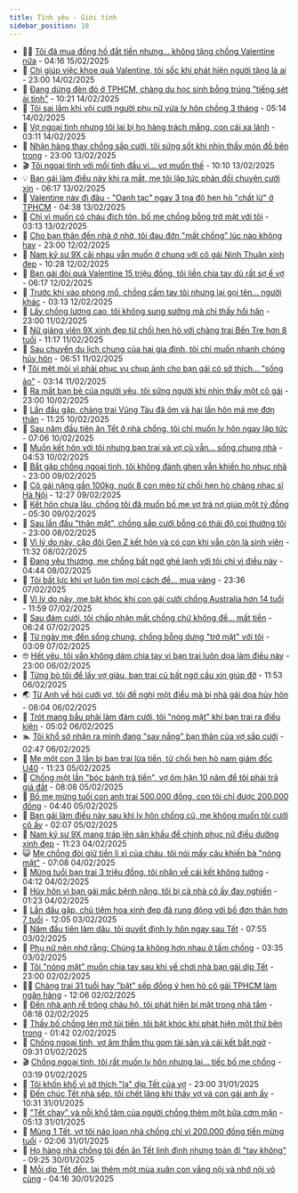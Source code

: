 ```yaml
---
title: Tình yêu - Giới tính
sidebar_position: 10
---
```


<!-- dantri-tinh-yeu-gioi-tinh:START -->
- 👨‍🏫 [Tôi đã mua đồng hồ đắt tiền nhưng... không tặng chồng Valentine nữa](https://dantri.com.vn/tinh-yeu-gioi-tinh/toi-da-mua-dong-ho-dat-tien-nhung-khong-tang-chong-valentine-nua-20250215084411484.htm) - 04:16 15/02/2025
- 🦣 [Chị giúp việc khoe quà Valentine, tôi sốc khi phát hiện người tặng là ai](https://dantri.com.vn/tinh-yeu-gioi-tinh/chi-giup-viec-khoe-qua-valentine-toi-soc-khi-phat-hien-nguoi-tang-la-ai-20250214212406204.htm) - 23:00 14/02/2025
- 🔭 [Đang dừng đèn đỏ ở TPHCM, chàng du học sinh bỗng trúng &quot;tiếng sét ái tình&quot;](https://dantri.com.vn/tinh-yeu-gioi-tinh/dang-dung-den-do-o-tphcm-chang-du-hoc-sinh-bong-trung-tieng-set-ai-tinh-20250214075942912.htm) - 10:21 14/02/2025
- 🧐 [Tôi sai lầm khi vội cưới người phụ nữ vừa ly hôn chồng 3 tháng](https://dantri.com.vn/tinh-yeu-gioi-tinh/toi-sai-lam-khi-voi-cuoi-nguoi-phu-nu-vua-ly-hon-chong-3-thang-20250214004547221.htm) - 05:14 14/02/2025
- 🫶 [Vợ ngoại tình nhưng tôi lại bị họ hàng trách mắng, con cái xa lánh](https://dantri.com.vn/tinh-yeu-gioi-tinh/vo-ngoai-tinh-nhung-toi-lai-bi-ho-hang-trach-mang-con-cai-xa-lanh-20250214002413447.htm) - 03:11 14/02/2025
- 💃 [Nhận hàng thay chồng sắp cưới, tôi sửng sốt khi nhìn thấy món đồ bên trong](https://dantri.com.vn/tinh-yeu-gioi-tinh/nhan-hang-thay-chong-sap-cuoi-toi-sung-sot-khi-nhin-thay-mon-do-ben-trong-20250213160831936.htm) - 23:00 13/02/2025
- 🎬 [Tôi ngoại tình với mối tình đầu vì... vợ muốn thế](https://dantri.com.vn/tinh-yeu-gioi-tinh/toi-ngoai-tinh-voi-moi-tinh-dau-vi-vo-muon-the-20250213002930104.htm) - 10:10 13/02/2025
- 💡 [Bạn gái làm điều này khi ra mắt, mẹ tôi lập tức phản đối chuyện cưới xin](https://dantri.com.vn/tinh-yeu-gioi-tinh/ban-gai-lam-dieu-nay-khi-ra-mat-me-toi-lap-tuc-phan-doi-chuyen-cuoi-xin-20250213000557960.htm) - 06:17 13/02/2025
- 🙉 [Valentine này đi đâu - &quot;Oanh tạc&quot; ngay 3 tọa độ hẹn hò &quot;chất lừ&quot; ở TPHCM](https://dantri.com.vn/doi-song/valentine-nay-di-dau-oanh-tac-ngay-3-toa-do-hen-ho-chat-lu-o-tphcm-20250213103521341.htm) - 04:38 13/02/2025
- 🚦 [Chỉ vì muốn có cháu đích tôn, bố mẹ chồng bỗng trở mặt với tôi](https://dantri.com.vn/tinh-yeu-gioi-tinh/chi-vi-muon-co-chau-dich-ton-bo-me-chong-bong-tro-mat-voi-toi-20250212231411818.htm) - 03:13 13/02/2025
- 🥸 [Cho bạn thân đến nhà ở nhờ, tôi đau đớn &quot;mất chồng&quot; lúc nào không hay](https://dantri.com.vn/tinh-yeu-gioi-tinh/cho-ban-than-den-nha-o-nho-toi-dau-don-mat-chong-luc-nao-khong-hay-20250212150246856.htm) - 23:00 12/02/2025
- 🤡 [Nam kỹ sư 9X cãi nhau vẫn muốn ở chung với cô gái Ninh Thuận xinh đẹp](https://dantri.com.vn/tinh-yeu-gioi-tinh/nam-ky-su-9x-cai-nhau-van-muon-o-chung-voi-co-gai-ninh-thuan-xinh-dep-20250212022801304.htm) - 10:28 12/02/2025
- 🦩 [Bạn gái đòi quà Valentine 15 triệu đồng, tôi liền chia tay dù rất sợ ế vợ](https://dantri.com.vn/tinh-yeu-gioi-tinh/ban-gai-doi-qua-valentine-15-trieu-dong-toi-lien-chia-tay-du-rat-so-e-vo-20250212060352791.htm) - 06:17 12/02/2025
- 🤡 [Trước khi vào phòng mổ, chồng cầm tay tôi nhưng lại gọi tên... người khác](https://dantri.com.vn/tinh-yeu-gioi-tinh/truoc-khi-vao-phong-mo-chong-cam-tay-toi-nhung-lai-goi-ten-nguoi-khac-20250212005249282.htm) - 03:13 12/02/2025
- 🌊 [Lấy chồng lương cao, tôi không sung sướng mà chỉ thấy hối hận](https://dantri.com.vn/tinh-yeu-gioi-tinh/lay-chong-luong-cao-toi-khong-sung-suong-ma-chi-thay-hoi-han-20250211140003969.htm) - 23:00 11/02/2025
- 🐘 [Nữ giảng viên 9X xinh đẹp từ chối hẹn hò với chàng trai Bến Tre hơn 8 tuổi](https://dantri.com.vn/tinh-yeu-gioi-tinh/nu-giang-vien-9x-xinh-dep-tu-choi-hen-ho-voi-chang-trai-ben-tre-hon-8-tuoi-20250211123649645.htm) - 11:17 11/02/2025
- 🚀 [Sau chuyến du lịch chung của hai gia đình, tôi chỉ muốn nhanh chóng hủy hôn](https://dantri.com.vn/tinh-yeu-gioi-tinh/sau-chuyen-du-lich-chung-cua-hai-gia-dinh-toi-chi-muon-nhanh-chong-huy-hon-20250211131807182.htm) - 06:51 11/02/2025
- 🕴 [Tôi mệt mỏi vì phải phục vụ chụp ảnh cho bạn gái có sở thích... &quot;sống ảo&quot;](https://dantri.com.vn/tinh-yeu-gioi-tinh/toi-met-moi-vi-phai-phuc-vu-chup-anh-cho-ban-gai-co-so-thich-song-ao-20250211090203235.htm) - 03:14 11/02/2025
- 🚀 [Ra mắt bạn bè của người yêu, tôi sững người khi nhìn thấy một cô gái](https://dantri.com.vn/tinh-yeu-gioi-tinh/ra-mat-ban-be-cua-nguoi-yeu-toi-sung-nguoi-khi-nhin-thay-mot-co-gai-20250210114702270.htm) - 23:00 10/02/2025
- 👺 [Lần đầu gặp, chàng trai Vũng Tàu đã ôm và hai lần hôn má mẹ đơn thân](https://dantri.com.vn/tinh-yeu-gioi-tinh/lan-dau-gap-chang-trai-vung-tau-da-om-va-hai-lan-hon-ma-me-don-than-20250210153516166.htm) - 11:25 10/02/2025
- 💄 [Sau năm đầu tiên ăn Tết ở nhà chồng, tôi chỉ muốn ly hôn ngay lập tức](https://dantri.com.vn/tinh-yeu-gioi-tinh/sau-nam-dau-tien-an-tet-o-nha-chong-toi-chi-muon-ly-hon-ngay-lap-tuc-20250210122555195.htm) - 07:06 10/02/2025
- 🌊 [Muốn kết hôn với tôi nhưng bạn trai và vợ cũ vẫn... sống chung nhà](https://dantri.com.vn/tinh-yeu-gioi-tinh/muon-ket-hon-voi-toi-nhung-ban-trai-va-vo-cu-van-song-chung-nha-20250210115152475.htm) - 04:53 10/02/2025
- 🚦 [Bắt gặp chồng ngoại tình, tôi không đánh ghen vẫn khiến họ nhục nhã](https://dantri.com.vn/tinh-yeu-gioi-tinh/bat-gap-chong-ngoai-tinh-toi-khong-danh-ghen-van-khien-ho-nhuc-nha-20250209211048294.htm) - 23:00 09/02/2025
- 👹 [Cô gái nặng gần 100kg, nuôi 8 con mèo từ chối hẹn hò chàng nhạc sĩ Hà Nội](https://dantri.com.vn/tinh-yeu-gioi-tinh/co-gai-nang-gan-100kg-nuoi-8-con-meo-tu-choi-hen-ho-chang-nhac-si-ha-noi-20250209184219642.htm) - 12:27 09/02/2025
- 🚀 [Kết hôn chưa lâu, chồng tôi đã muốn bố mẹ vợ trả nợ giúp một tỷ đồng](https://dantri.com.vn/tinh-yeu-gioi-tinh/ket-hon-chua-lau-chong-toi-da-muon-bo-me-vo-tra-no-giup-mot-ty-dong-20250209122944946.htm) - 05:30 09/02/2025
- 🌁 [Sau lần đầu &quot;thân mật&quot;, chồng sắp cưới bỗng có thái độ coi thường tôi](https://dantri.com.vn/tinh-yeu-gioi-tinh/sau-lan-dau-than-mat-chong-sap-cuoi-bong-co-thai-do-coi-thuong-toi-20250208214734915.htm) - 23:00 08/02/2025
- 🧰 [Vì lý do này, cặp đôi Gen Z kết hôn và có con khi vẫn còn là sinh viên](https://dantri.com.vn/tinh-yeu-gioi-tinh/vi-ly-do-nay-cap-doi-gen-z-ket-hon-va-co-con-khi-van-con-la-sinh-vien-20250208123621204.htm) - 11:32 08/02/2025
- 🦅 [Đang yêu thương, mẹ chồng bất ngờ ghẻ lạnh với tôi chỉ vì điều này](https://dantri.com.vn/tinh-yeu-gioi-tinh/dang-yeu-thuong-me-chong-bat-ngo-ghe-lanh-voi-toi-chi-vi-dieu-nay-20250208114348794.htm) - 04:44 08/02/2025
- 🌈 [Tôi bất lực khi vợ luôn tìm mọi cách để... mua vàng](https://dantri.com.vn/tinh-yeu-gioi-tinh/toi-bat-luc-khi-vo-luon-tim-moi-cach-de-mua-vang-20250208063504030.htm) - 23:36 07/02/2025
- 🌋 [Vì lý do này, mẹ bật khóc khi con gái cưới chồng Australia hơn 14 tuổi](https://dantri.com.vn/tinh-yeu-gioi-tinh/vi-ly-do-nay-me-bat-khoc-khi-con-gai-cuoi-chong-australia-hon-14-tuoi-20250207070430828.htm) - 11:59 07/02/2025
- 👺 [Sau đám cưới, tôi chấp nhận mất chồng chứ không để... mất tiền](https://dantri.com.vn/tinh-yeu-gioi-tinh/sau-dam-cuoi-toi-chap-nhan-mat-chong-chu-khong-de-mat-tien-20250207010846784.htm) - 06:24 07/02/2025
- 🎃 [Từ ngày mẹ đến sống chung, chồng bỗng dưng &quot;trở mặt&quot; với tôi](https://dantri.com.vn/tinh-yeu-gioi-tinh/tu-ngay-me-den-song-chung-chong-bong-dung-tro-mat-voi-toi-20250207001629562.htm) - 03:09 07/02/2025
- 🤓 [Hết yêu, tôi vẫn không dám chia tay vì bạn trai luôn dọa làm điều này](https://dantri.com.vn/tinh-yeu-gioi-tinh/het-yeu-toi-van-khong-dam-chia-tay-vi-ban-trai-luon-doa-lam-dieu-nay-20250206222702541.htm) - 23:00 06/02/2025
- 🤠 [Từng bỏ tôi để lấy vợ giàu, bạn trai cũ bất ngờ cầu xin giúp đỡ](https://dantri.com.vn/tinh-yeu-gioi-tinh/tung-bo-toi-de-lay-vo-giau-ban-trai-cu-bat-ngo-cau-xin-giup-do-20250206174020241.htm) - 11:53 06/02/2025
- 🌏 [Từ Anh về hỏi cưới vợ, tôi đề nghị một điều mà bị nhà gái dọa hủy hôn](https://dantri.com.vn/tinh-yeu-gioi-tinh/tu-anh-ve-hoi-cuoi-vo-toi-de-nghi-mot-dieu-ma-bi-nha-gai-doa-huy-hon-20250206130140881.htm) - 08:04 06/02/2025
- 🚀 [Trót mang bầu phải làm đám cưới, tôi &quot;nóng mặt&quot; khi bạn trai ra điều kiện](https://dantri.com.vn/tinh-yeu-gioi-tinh/trot-mang-bau-phai-lam-dam-cuoi-toi-nong-mat-khi-ban-trai-ra-dieu-kien-20250206120127534.htm) - 05:02 06/02/2025
- 🏊 [Tôi khổ sở nhận ra mình đang &quot;say nắng&quot; bạn thân của vợ sắp cưới](https://dantri.com.vn/tinh-yeu-gioi-tinh/toi-kho-so-nhan-ra-minh-dang-say-nang-ban-than-cua-vo-sap-cuoi-20250205113618379.htm) - 02:47 06/02/2025
- 🦒 [Mẹ một con 3 lần bị bạn trai lừa tiền, từ chối hẹn hò nam giám đốc U40](https://dantri.com.vn/tinh-yeu-gioi-tinh/me-mot-con-3-lan-bi-ban-trai-lua-tien-tu-choi-hen-ho-nam-giam-doc-u40-20250205140632657.htm) - 11:23 05/02/2025
- 💂 [Chồng một lần &quot;bóc bánh trả tiền&quot;, vợ ôm hận 10 năm để tôi phải trả giá đắt](https://dantri.com.vn/tinh-yeu-gioi-tinh/chong-mot-lan-boc-banh-tra-tien-vo-om-han-10-nam-de-toi-phai-tra-gia-dat-20250205150727405.htm) - 08:08 05/02/2025
- 💫 [Bố mẹ mừng tuổi con anh trai 500.000 đồng, con tôi chỉ được 200.000 đồng](https://dantri.com.vn/tinh-yeu-gioi-tinh/bo-me-mung-tuoi-con-anh-trai-500000-dong-con-toi-chi-duoc-200000-dong-20250205113754451.htm) - 04:40 05/02/2025
- 🧠 [Bạn gái làm điều này sau khi ly hôn chồng cũ, mẹ không muốn tôi cưới cô ấy](https://dantri.com.vn/tinh-yeu-gioi-tinh/ban-gai-lam-dieu-nay-sau-khi-ly-hon-chong-cu-me-khong-muon-toi-cuoi-co-ay-20250204160028570.htm) - 02:07 05/02/2025
- 🎡 [Nam kỹ sư 9X mang tráp lên sân khấu để chinh phục nữ điều dưỡng xinh đẹp](https://dantri.com.vn/tinh-yeu-gioi-tinh/nam-ky-su-9x-mang-trap-len-san-khau-de-chinh-phuc-nu-dieu-duong-xinh-dep-20250204121045004.htm) - 11:23 04/02/2025
- 😺 [Mẹ chồng đòi giữ tiền lì xì của cháu, tôi nói mấy câu khiến bà &quot;nóng mặt&quot;](https://dantri.com.vn/tinh-yeu-gioi-tinh/me-chong-doi-giu-tien-li-xi-cua-chau-toi-noi-may-cau-khien-ba-nong-mat-20250204140110331.htm) - 07:08 04/02/2025
- 🥰 [Mừng tuổi bạn trai 3 triệu đồng, tôi nhận về cái kết không tưởng](https://dantri.com.vn/tinh-yeu-gioi-tinh/mung-tuoi-ban-trai-3-trieu-dong-toi-nhan-ve-cai-ket-khong-tuong-20250204102922359.htm) - 04:12 04/02/2025
- 🐲 [Hủy hôn vì bạn gái mắc bệnh nặng, tôi bị cả nhà cô ấy đay nghiến](https://dantri.com.vn/tinh-yeu-gioi-tinh/huy-hon-vi-ban-gai-mac-benh-nang-toi-bi-ca-nha-co-ay-day-nghien-20250203131506141.htm) - 01:23 04/02/2025
- 🌝 [Lần đầu gặp, chủ tiệm hoa xinh đẹp đã rung động với bố đơn thân hơn 7 tuổi](https://dantri.com.vn/tinh-yeu-gioi-tinh/lan-dau-gap-chu-tiem-hoa-xinh-dep-da-rung-dong-voi-bo-don-than-hon-7-tuoi-20250203090709643.htm) - 12:05 03/02/2025
- 🐲 [Năm đầu tiên làm dâu, tôi quyết định ly hôn ngay sau Tết](https://dantri.com.vn/tinh-yeu-gioi-tinh/nam-dau-tien-lam-dau-toi-quyet-dinh-ly-hon-ngay-sau-tet-20250203145345737.htm) - 07:55 03/02/2025
- 📝 [Phụ nữ nên nhớ rằng: Chúng ta không hơn nhau ở tấm chồng](https://dantri.com.vn/tinh-yeu-gioi-tinh/phu-nu-nen-nho-rang-chung-ta-khong-hon-nhau-o-tam-chong-20250203103246816.htm) - 03:35 03/02/2025
- 🦏 [Tôi &quot;nóng mặt&quot; muốn chia tay sau khi về chơi nhà bạn gái dịp Tết](https://dantri.com.vn/tinh-yeu-gioi-tinh/toi-nong-mat-muon-chia-tay-sau-khi-ve-choi-nha-ban-gai-dip-tet-20250202165234190.htm) - 23:00 02/02/2025
- 🧑‍🏫 [Chàng trai 31 tuổi hay &quot;bật&quot; sếp đồng ý hẹn hò cô gái TPHCM làm ngân hàng](https://dantri.com.vn/tinh-yeu-gioi-tinh/chang-trai-31-tuoi-hay-bat-sep-dong-y-hen-ho-co-gai-tphcm-lam-ngan-hang-20250202110159836.htm) - 12:06 02/02/2025
- 🦍 [Đến nhà anh rể trông cháu hộ, tôi phát hiện bí mật trong nhà tắm](https://dantri.com.vn/tinh-yeu-gioi-tinh/den-nha-anh-re-trong-chau-ho-toi-phat-hien-bi-mat-trong-nha-tam-20250202151845279.htm) - 08:18 02/02/2025
- 🌋 [Thấy bố chồng lén mở túi tiền, tôi bật khóc khi phát hiện một thứ bên trong](https://dantri.com.vn/tinh-yeu-gioi-tinh/thay-bo-chong-len-mo-tui-tien-toi-bat-khoc-khi-phat-hien-mot-thu-ben-trong-20250202084131203.htm) - 01:42 02/02/2025
- 💯 [Chồng ngoại tình, vợ âm thầm thu gom tài sản và cái kết bất ngờ](https://dantri.com.vn/tinh-yeu-gioi-tinh/chong-ngoai-tinh-vo-am-tham-thu-gom-tai-san-va-cai-ket-bat-ngo-20250201111106528.htm) - 09:31 01/02/2025
- 🎬 [Chồng ngoại tình, tôi rất muốn ly hôn nhưng lại... tiếc bố mẹ chồng](https://dantri.com.vn/tinh-yeu-gioi-tinh/chong-ngoai-tinh-toi-rat-muon-ly-hon-nhung-lai-tiec-bo-me-chong-20250131192330074.htm) - 03:19 01/02/2025
- 📝 [Tôi khốn khổ vì sở thích &quot;lạ&quot; dịp Tết của vợ](https://dantri.com.vn/tinh-yeu-gioi-tinh/toi-khon-kho-vi-so-thich-la-dip-tet-cua-vo-20250131190628326.htm) - 23:00 31/01/2025
- 🧐 [Đến chúc Tết nhà sếp, tôi chết lặng khi thấy vợ và con gái anh ấy](https://dantri.com.vn/tinh-yeu-gioi-tinh/den-chuc-tet-nha-sep-toi-chet-lang-khi-thay-vo-va-con-gai-anh-ay-20250130155825125.htm) - 10:31 31/01/2025
- 🤠 [&quot;Tết chay&quot; và nỗi khổ tâm của người chồng thèm một bữa cơm mặn](https://dantri.com.vn/tinh-yeu-gioi-tinh/tet-chay-va-noi-kho-tam-cua-nguoi-chong-them-mot-bua-com-man-20250131091430101.htm) - 05:13 31/01/2025
- 💼 [Mùng 1 Tết, vợ tôi náo loạn nhà chồng chỉ vì 200.000 đồng tiền mừng tuổi](https://dantri.com.vn/tinh-yeu-gioi-tinh/mung-1-tet-vo-toi-nao-loan-nha-chong-chi-vi-200000-dong-tien-mung-tuoi-20250130161751469.htm) - 02:06 31/01/2025
- 💪 [Họ hàng nhà chồng tôi đến ăn Tết linh đình nhưng toàn đi &quot;tay không&quot;](https://dantri.com.vn/tinh-yeu-gioi-tinh/ho-hang-nha-chong-toi-den-an-tet-linh-dinh-nhung-toan-di-tay-khong-20250130131702142.htm) - 09:25 30/01/2025
- 💂 [Mỗi dịp Tết đến, lại thêm một mùa xuân con vắng nội và nhớ nội vô cùng](https://dantri.com.vn/tinh-yeu-gioi-tinh/moi-dip-tet-den-lai-them-mot-mua-xuan-con-vang-noi-va-nho-noi-vo-cung-20250123121559191.htm) - 04:16 30/01/2025<!-- dantri-tinh-yeu-gioi-tinh:END -->
